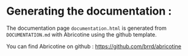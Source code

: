 # Generating the documentation :
The documentation page `documentation.html` is generated from `DOCUMENTATION.md` with Abricotine using the github template.

You can find Abricotine on github : https://github.com/brrd/abricotine
